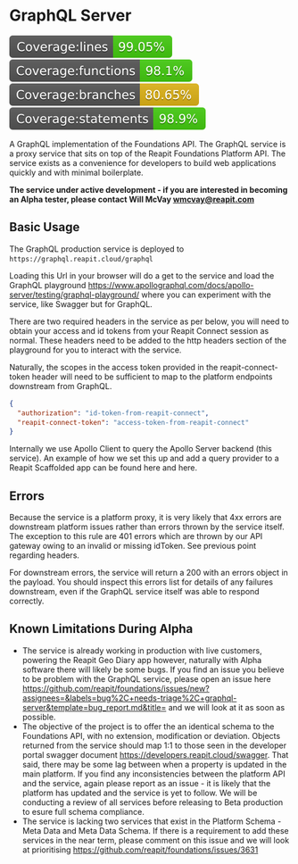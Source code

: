 # GraphQL Server

![lines](./src/tests/badges/badge-lines.svg) ![functions](./src/tests/badges/badge-functions.svg) ![branches](./src/tests/badges/badge-branches.svg) ![statements](./src/tests/badges/badge-statements.svg)

A GraphQL implementation of the Foundations API. The GraphQL service is a proxy service that sits on top of the Reapit Foundations Platform API. The service exists as a convenience for developers to build web applications quickly and with minimal boilerplate.

**The service under active development - if you are interested in becoming an Alpha tester, please contact Will McVay wmcvay@reapit.com**

## Basic Usage

The GraphQL production service is deployed to `https://graphql.reapit.cloud/graphql`

Loading this Url in your browser will do a get to the service and load the GraphQL playground https://www.apollographql.com/docs/apollo-server/testing/graphql-playground/ where you can experiment with the service, like Swagger but for GraphQL. 

There are two required headers in the service as per below, you will need to obtain your access and id tokens from your Reapit Connect session as normal. These headers need to be added to the http headers section of the playground for you to interact with the service. 

Naturally, the scopes in the access token provided in the reapit-connect-token header will need to be sufficient to map to the platform endpoints downstream from GraphQL.

```json
{
  "authorization": "id-token-from-reapit-connect",
  "reapit-connect-token": "access-token-from-reapit-connect"
}

```

Internally we use Apollo Client to query the Apollo Server backend (this service). An example of how we set this up and add a query provider to a Reapit Scaffolded app can be found here and here.

## Errors

Because the service is a platform proxy, it is very likely that 4xx errors are downstream platform issues rather than errors thrown by the service itself. The exception to this rule are 401 errors which are thrown by our API gateway owing to an invalid or missing idToken. See previous point regarding headers.

For downstream errors, the service will return a 200 with an errors object in the payload. You should inspect this errors list for details of any failures downstream, even if the GraphQL service itself was able to respond correctly.

## Known Limitations During Alpha

- The service is already working in production with live customers, powering the Reapit Geo Diary app however, naturally with Alpha software there will likely be some bugs. If you find an issue you believe to be problem with the GraphQL service, please open an issue here https://github.com/reapit/foundations/issues/new?assignees=&labels=bug%2C+needs-triage%2C+graphql-server&template=bug_report.md&title= and we will look at it as soon as possible.
- The objective of the project is to offer the an identical schema to the Foundations API, with no extension, modification or deviation. Objects returned from the service should map 1:1 to those seen in the developer portal swagger document https://developers.reapit.cloud/swagger. That said, there may be some lag between when a property is updated in the main platform. If you find any inconsistencies between the platform API and the service, again please report as an issue - it is likely that the platform has updated and the service is yet to follow. We will be conducting a review of all services before releasing to Beta production to esure full schema compliance.
- The service is lacking two services that exist in the Platform Schema - Meta Data and Meta Data Schema. If there is a requirement to add these services in the near term, please comment on this issue and we will look at prioritising https://github.com/reapit/foundations/issues/3631